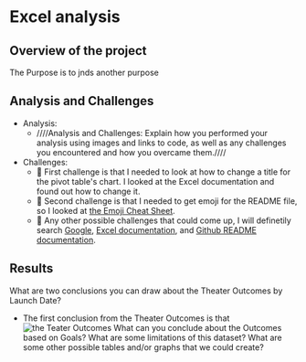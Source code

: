 # Excel analysis
## Overview of the project
The Purpose is to jnds
another purpose

## Analysis and Challenges
- Analysis: 
   - ////Analysis and Challenges: Explain how you performed your analysis using images and links to code, as well as any challenges you encountered and how you overcame them.////
- Challenges:
  - :thought_balloon: First challenge is that I needed to look at how to change a title for the pivot table's chart. I looked at the Excel documentation and found out how to change it.
  - :thought_balloon: Second challenge is that I needed to get emoji for the README file, so I looked at [the Emoji Cheat Sheet](https://github.com/ikatyang/emoji-cheat-sheet/blob/master/README.md).
  - :thought_balloon: Any other possible challenges that could come up, I will definetily search [Google](https://google.com), [Excel documentation](https://support.microsoft.com/en-us/excel), and [Github README documentation](https://docs.github.com/en/github/writing-on-github/getting-started-with-writing-and-formatting-on-github/basic-writing-and-formatting-syntax).
## Results
What are two conclusions you can draw about the Theater Outcomes by Launch Date?
- The first conclusion from the Theater Outcomes is that 
![the Teater Outcomes](/assets/images/)
What can you conclude about the Outcomes based on Goals?
What are some limitations of this dataset?
What are some other possible tables and/or graphs that we could create?
